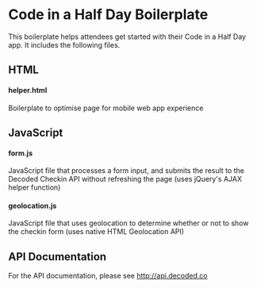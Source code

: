 Code in a Half Day Boilerplate
=========================

This boilerplate helps attendees get started with their Code in a Half Day app. It includes the following files.

## HTML

#### helper.html

Boilerplate to optimise page for mobile web app experience

## JavaScript

#### form.js

JavaScript file that processes a form input, and submits the result to the Decoded Checkin API without refreshing the page (uses jQuery's AJAX helper function)

#### geolocation.js

JavaScript file that uses geolocation to determine whether or not to show the checkin form (uses native HTML Geolocation API)

## API Documentation

For the API documentation, please see http://api.decoded.co
